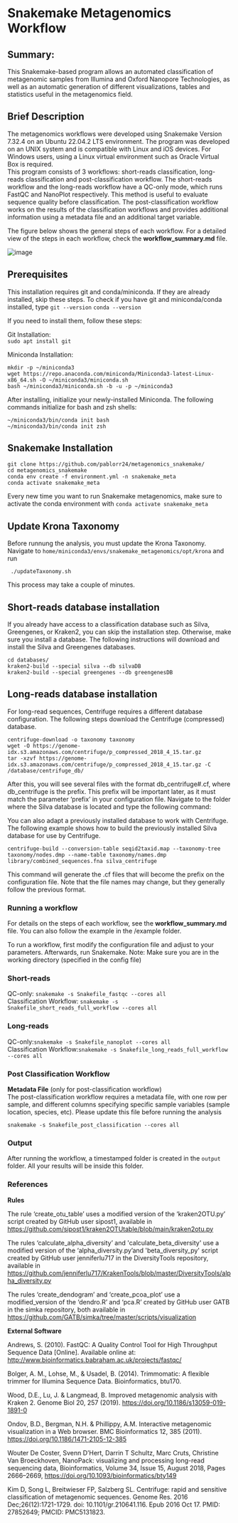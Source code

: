 # Snakemake Metagenomics Workflow

## Summary:

This Snakemake-based program allows an automated classification of metagenomic samples from Illumina and Oxford Nanopore Technologies, as well as an automatic generation of different visualizations, tables and statistics useful in the metagenomics field.

## Brief Description

The metagenomics workflows were developed using Snakemake Version 7.32.4 on an Ubuntu 22.04.2 LTS environment. The program was developed on an UNIX system and is compatible with Linux and iOS devices. For Windows users, using a Linux virtual environment such as Oracle Virtual Box is required. \
This program consists of 3 workflows: short-reads classification, long-reads classification and post-classification workflow. The short-reads workflow and the long-reads workflow have a QC-only mode, which runs FastQC and NanoPlot respectively. This method is useful to evaluate sequence quality before classification. The post-classification workflow works on the results of the classification workflows and provides additional information using a metadata file and an additional target variable.

The figure below shows the general steps of each workflow. For a detailed view of the steps in each workflow, check the **workflow_summary.md** file. 

![image](https://github.com/pablorr24/metagenomics_snakemake/assets/92135285/c98ff5f7-e1ba-4799-934f-faf9400cb25d)



## Prerequisites

This installation requires git and conda/miniconda. If they are already installed, skip these steps. To check if you have git and miniconda/conda installed, type
```git --version```
```conda --version```

If you need to install them, follow these steps:

Git Installation: \
```sudo apt install git```

Miniconda Installation:
```
mkdir -p ~/miniconda3
wget https://repo.anaconda.com/miniconda/Miniconda3-latest-Linux-x86_64.sh -O ~/miniconda3/miniconda.sh
bash ~/miniconda3/miniconda.sh -b -u -p ~/miniconda3
```

After installing, initialize your newly-installed Miniconda. The following commands initialize for bash and zsh shells:
```
~/miniconda3/bin/conda init bash
~/miniconda3/bin/conda init zsh
```

## Snakemake Installation

```
git clone https://github.com/pablorr24/metagenomics_snakemake/
cd metagenomics_snakemake
conda env create -f environment.yml -n snakemake_meta
conda activate snakemake_meta
```
Every new time you want to run Snakemake metagenomics, make sure to activate the conda environment with ```conda activate snakemake_meta```

## Update Krona Taxonomy

Before runnung the analysis, you must update the Krona Taxonomy. Navigate to ```home/miniconda3/envs/snakemake_metagenomics/opt/krona``` and run 
```
 ./updateTaxonomy.sh
```

This process may take a couple of minutes.

## Short-reads database installation
If you already have access to a classification database such as Silva, Greengenes, or Kraken2, you can skip the installation step. Otherwise, make sure you install a database. The following instructions will download and install the Silva and Greengenes databases.

```
cd databases/
kraken2-build --special silva --db silvaDB
kraken2-build --special greengenes --db greengenesDB
```

## Long-reads database installation 
For long-read sequences, Centrifuge requires a different database configuration. The following steps download the Centrifuge (compressed) database.

```
centrifuge-download -o taxonomy taxonomy
wget -O https://genome-idx.s3.amazonaws.com/centrifuge/p_compressed_2018_4_15.tar.gz
tar -xzvf https://genome-idx.s3.amazonaws.com/centrifuge/p_compressed_2018_4_15.tar.gz -C /database/centrifuge_db/
```

After this, you will see several files with the format db_centrifuge#.cf, where db_centrifuge is the prefix. This prefix will be important later, as it must match the parameter ‘prefix’ in your configuration file. Navigate to the folder where the Silva database is located and type the following command:

You can also adapt a previously installed database to work with Centrifuge. The following example shows how to build the previously installed Silva database for use by Centrifuge.

```
centrifuge-build --conversion-table seqid2taxid.map --taxonomy-tree taxonomy/nodes.dmp --name-table taxonomy/names.dmp library/combined_sequences.fna silva_centrifuge
```
This command will generate the .cf files that will become the prefix on the configuration file. Note that the file names may change, but they generally follow the previous format.

### Running a workflow 

For details on the steps of each workflow, see the **workflow_summary.md** file. You can also follow the example in the /example folder.

To run a workflow, first modify the configuration file and adjust to your parameters. Afterwards, run Snakemake.
Note: Make sure you are in the working directory (specified in the config file)

### Short-reads
QC-only: ```snakemake -s Snakefile_fastqc --cores all``` \
Classification Workflow: ```snakemake -s Snakefile_short_reads_full_workflow --cores all``` 

### Long-reads
QC-only:```snakemake -s Snakefile_nanoplot --cores all``` \
Classification Workflow:```snakemake -s Snakefile_long_reads_full_workflow --cores all``` 

### Post Classification Workflow
**Metadata File** (only for post-classification workflow) \
The post-classification workflow requires a metadata file, with one row per sample, and different columns specifying specific sample variables (sample location, species, etc). Please update this file before running the analysis

```snakemake -s Snakefile_post_classification --cores all``` 

### Output 

After running the workflow, a timestamped folder is created in the `output` folder. All your results will be inside this folder.

### References

**Rules**

The rule ‘create_otu_table’ uses a modified version of the ‘kraken2OTU.py’ script created by GitHub user sipost1, available in https://github.com/sipost1/kraken2OTUtable/blob/main/kraken2otu.py

The rules ‘calculate_alpha_diversity’ and 'calculate_beta_diversity' use a modified version of the ‘alpha_diversity.py’and 'beta_diversity_py' script created by GitHub user jenniferlu717 in the DiversityTools repository, available in https://github.com/jenniferlu717/KrakenTools/blob/master/DiversityTools/alpha_diversity.py

The rules ‘create_dendogram’ and ‘create_pcoa_plot’ use a modified_version of the ‘dendro.R’ and ‘pca.R’ created by GitHub user GATB in the simka repository, both available in https://github.com/GATB/simka/tree/master/scripts/visualization

**External Software**

Andrews, S. (2010). FastQC:  A Quality Control Tool for High Throughput Sequence Data [Online]. Available online at: http://www.bioinformatics.babraham.ac.uk/projects/fastqc/

Bolger, A. M., Lohse, M., & Usadel, B. (2014). Trimmomatic: A flexible trimmer for Illumina Sequence Data. Bioinformatics, btu170.

Wood, D.E., Lu, J. & Langmead, B. Improved metagenomic analysis with Kraken 2. Genome Biol 20, 257 (2019). https://doi.org/10.1186/s13059-019-1891-0

Ondov, B.D., Bergman, N.H. & Phillippy, A.M. Interactive metagenomic visualization in a Web browser. BMC Bioinformatics 12, 385 (2011). https://doi.org/10.1186/1471-2105-12-385

Wouter De Coster, Svenn D’Hert, Darrin T Schultz, Marc Cruts, Christine Van Broeckhoven, NanoPack: visualizing and processing long-read sequencing data, Bioinformatics, Volume 34, Issue 15, August 2018, Pages 2666–2669, https://doi.org/10.1093/bioinformatics/bty149

Kim D, Song L, Breitwieser FP, Salzberg SL. Centrifuge: rapid and sensitive classification of metagenomic sequences. Genome Res. 2016 Dec;26(12):1721-1729. doi: 10.1101/gr.210641.116. Epub 2016 Oct 17. PMID: 27852649; PMCID: PMC5131823.
